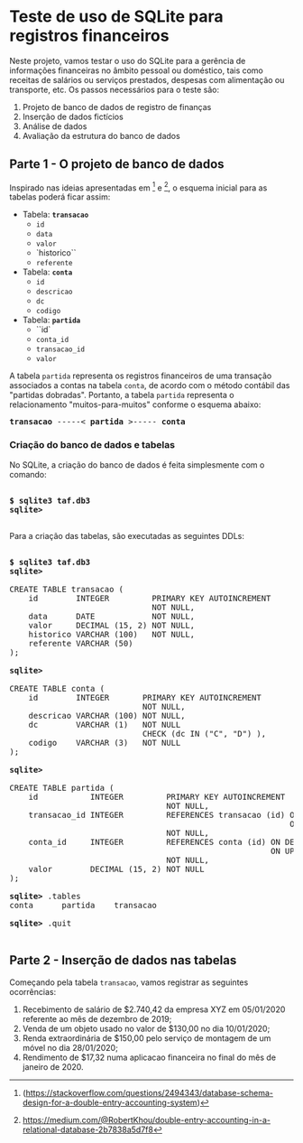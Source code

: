 # Teste de uso de SQLite para registros financeiros

Neste projeto, vamos testar o uso do SQLite para a gerência de informações financeiras no âmbito pessoal ou doméstico, tais como receitas de salários ou serviços prestados, despesas com alimentação ou transporte, etc. Os passos necessários para o teste são:

1. Projeto de banco de dados de registro de finanças
2. Inserção de dados fictícios
3. Análise de dados
4. Avaliação da estrutura do banco de dados

## Parte 1 - O projeto de banco de dados
Inspirado nas ideias apresentadas em [^1] e [^2], o esquema inicial para as tabelas poderá ficar assim:
[^1]: (https://stackoverflow.com/questions/2494343/database-schema-design-for-a-double-entry-accounting-system)
[^2]: https://medium.com/@RobertKhou/double-entry-accounting-in-a-relational-database-2b7838a5d7f8

* Tabela: **`transacao`**
  - `id`
  - `data`
  - `valor`
  - `historico``
  - ``referente``
* Tabela: **`conta`**
  - ``id``
  - ``descricao``
  - ``dc``
  - ``codigo``
* Tabela: **`partida`**
  - ``id`
  - `conta_id`
  - `transacao_id`
  - `valor`

A tabela `partida` representa os registros financeiros de uma transação associados a contas na tabela `conta`, de acordo com o método contábil das "partidas dobradas". Portanto, a tabela `partida` representa o relacionamento "muitos-para-muitos" conforme o esquema abaixo:
<pre>
<b>transacao</b> -----< <b>partida</b> >----- <b>conta</b>
</pre>
### Criação do banco de dados e tabelas

No SQLite, a criação do banco de dados é feita simplesmente com o comando:
<pre>
<b>
$ sqlite3 taf.db3
sqlite>
</b>
</pre>
Para a criação das tabelas, são executadas as seguintes DDLs:
<pre>
<b>
$ sqlite3 taf.db3
sqlite>
</b>
CREATE TABLE transacao (
    id        INTEGER         PRIMARY KEY AUTOINCREMENT
                              NOT NULL,
    data      DATE            NOT NULL,
    valor     DECIMAL (15, 2) NOT NULL,
    historico VARCHAR (100)   NOT NULL,
    referente VARCHAR (50) 
);
<b>
sqlite>
</b>
CREATE TABLE conta (
    id        INTEGER       PRIMARY KEY AUTOINCREMENT
                            NOT NULL,
    descricao VARCHAR (100) NOT NULL,
    dc        VARCHAR (1)   NOT NULL
                            CHECK (dc IN ("C", "D") ),
    codigo    VARCHAR (3)   NOT NULL
);
<b>
sqlite>
</b>
CREATE TABLE partida (
    id           INTEGER         PRIMARY KEY AUTOINCREMENT
                                 NOT NULL,
    transacao_id INTEGER         REFERENCES transacao (id) ON DELETE CASCADE
                                                           ON UPDATE CASCADE
                                 NOT NULL,
    conta_id     INTEGER         REFERENCES conta (id) ON DELETE CASCADE
                                                       ON UPDATE CASCADE
                                 NOT NULL,
    valor        DECIMAL (15, 2) NOT NULL
);

<b>sqlite></b> .tables
conta      partida    transacao

<b>sqlite></b> .quit
</b>
</pre>
## Parte 2 - Inserção de dados nas tabelas

Começando pela tabela `transacao`, vamos registrar as seguintes ocorrências:
1. Recebimento de salário de $2.740,42 da empresa XYZ em 05/01/2020 referente ao mês de dezembro de 2019;
2. Venda de um objeto usado no valor de $130,00 no dia 10/01/2020;
3. Renda extraordinária de $150,00 pelo serviço de montagem de um móvel no dia 28/01/2020;
4. Rendimento de $17,32 numa aplicacao financeira no final do mês de janeiro de 2020.